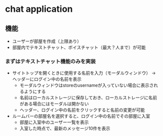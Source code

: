 # chat application

## 機能
- ユーザーが部屋を作成（上限あり）
- 部屋内でテキストチャット、ボイスチャット（最大？人まで）が可能

### まずはテキストチャット機能のみを実装
- サイトトップを開くときに使用する名前を入力（モーダルウィンドウ） -> ヘッダーにログイン中の名前を表示
  - モーダルウィンドウはstoreのusernameが入っていない場合に表示されるようにする
  - 名前はローカルストレージに保存しておき、ローカルストレージに名前がある場合にはモーダルは開かない
  - ヘッダー、ログイン中の名前をクリックすると名前の変更が可能
- ルームバーの部屋名を選択すると、ログイン中の名前でその部屋に入室
  - 部屋に入室中のユーザー一覧を表示
  - 入室した時点で、最新のメッセージ10件を表示